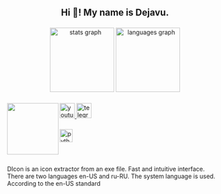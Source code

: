 <h2 align="center">Hi 👋! My name is Dejavu.</h2>

###

<div align="center">
  <img src="https://github-readme-stats.vercel.app/api?username=dejavugd&hide_title=false&hide_rank=false&show_icons=true&include_all_commits=true&count_private=true&disable_animations=false&theme=dark&locale=en&hide_border=false" height="150" alt="stats graph"  />
  <img src="https://github-readme-stats.vercel.app/api/top-langs?username=dejavugd&locale=en&hide_title=false&layout=compact&card_width=320&langs_count=5&theme=dark&hide_border=false" height="150" alt="languages graph"  />
</div>

###

<img align="left" height="120" src="https://github.com/dejavugd/DIcon/blob/master/src/Dejavu.ico"  />

###

<div align="left">
  <a href="youtube.com/@Dejavu_GD" target="_blank">
    <img src="https://img.shields.io/static/v1?message=Youtube&logo=youtube&label=&color=grey&logoColor=white&labelColor=&style=for-the-badge" height="35" alt="youtube logo"  />
  </a>
  <a href="https://t.me/+8iUxqsVu53IxYmJi" target="_blank">
    <img src="https://img.shields.io/static/v1?message=Telegram&logo=telegram&label=&color=blue&logoColor=white&labelColor=&style=for-the-badge" height="35" alt="telegram logo"  />
  </a>
</div>

###

<div align="left">
  <img src="https://cdn.jsdelivr.net/gh/devicons/devicon/icons/python/python-original.svg" height="30" alt="python logo"  />
</div>

###

<br clear="both">

<p align="left">DIcon is an icon extractor from an exe file. Fast and intuitive interface. There are two languages en-US and ru-RU. The system language is used. According to the en-US standard</p>

###
